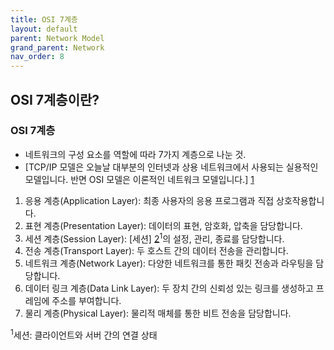 ```yaml
---
title: OSI 7계층
layout: default
parent: Network Model
grand_parent: Network
nav_order: 8
---
```


## OSI 7계층이란?
### OSI 7계층
- 네트워크의 구성 요소를 역할에 따라 7가지 계층으로 나눈 것.<br/>
- [TCP/IP 모델은 오늘날 대부분의 인터넷과 상용 네트워크에서 사용되는 실용적인 모델입니다. 반면 OSI 모델은 이론적인 네트워크 모델입니다.] [1]<br/>

1. 응용 계층(Application Layer): 최종 사용자의 응용 프로그램과 직접 상호작용합니다.<br/>
2. 표현 계층(Presentation Layer): 데이터의 표현, 암호화, 압축을 담당합니다.<br/>
3. 세션 계층(Session Layer): [세션] [2]<sup>1</sup>의 설정, 관리, 종료를 담당합니다.<br/>
4. 전송 계층(Transport Layer): 두 호스트 간의 데이터 전송을 관리합니다.<br/>
5. 네트워크 계층(Network Layer): 다양한 네트워크를 통한 패킷 전송과 라우팅을 담당합니다.<br/>
6. 데이터 링크 계층(Data Link Layer): 두 장치 간의 신뢰성 있는 링크를 생성하고 프레임에 주소를 부여합니다.<br/>
7. 물리 계층(Physical Layer): 물리적 매체를 통한 비트 전송을 담당합니다.<br/>

<sup>1</sup>세션: 클라이언트와 서버 간의 연결 상태

[1]: https://easyitwanner.tistory.com/373
[2]: https://fomaios.tistory.com/entry/Network-세션Session이란-What-is-a-Session